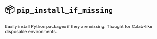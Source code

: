 # 📦 `pip_install_if_missing`
Easily install Python packages if they are missing. Thought for Colab-like disposable environments.
